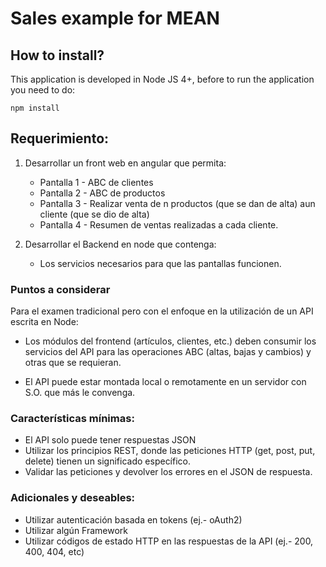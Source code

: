# Sales example for MEAN
## How to install?
This application is developed in Node JS 4+, before to run the application you need to do:

	npm install

## Requerimiento:

1. Desarrollar un front web en angular que permita:
	* Pantalla 1 - ABC de clientes
	* Pantalla 2 - ABC de productos
	* Pantalla 3 - Realizar venta de n productos (que se dan de alta) aun cliente (que se dio de alta)
    * Pantalla 4 - Resumen de ventas realizadas a cada cliente.

2. Desarrollar el Backend en node que contenga:
	* Los servicios necesarios para que las pantallas funcionen.

### Puntos a considerar
Para el examen tradicional pero con el enfoque en la utilización de un API escrita en Node:

* Los módulos del frontend (artículos, clientes, etc.) deben consumir los servicios del API para las operaciones ABC (altas, bajas y cambios) y otras que se requieran.

* El API puede estar montada local o remotamente en un servidor con S.O. que más le convenga.

### Características mínimas:

* El API solo puede tener respuestas JSON
* Utilizar los principios REST, donde las peticiones HTTP (get, post, put, delete) tienen un significado específico.
* Validar las peticiones y devolver los errores en el JSON de respuesta.

### Adicionales y deseables:

* Utilizar autenticación basada en tokens (ej.- oAuth2)
* Utilizar algún Framework
* Utilizar códigos de estado HTTP en las respuestas de la API (ej.- 200, 400, 404, etc)